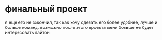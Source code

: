 # финальный проект
я еще его не закончил, так как хочу сделать его более удобнее, лучше и больше команд.
возможно после этого проекта меня больше не будет интересовать пайтон
